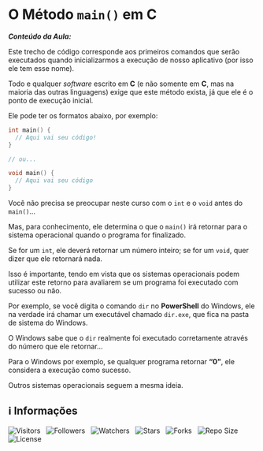 <!-- Título -->
# O Método `main()` em C

***Conteúdo da Aula:***

Este trecho de código corresponde aos primeiros comandos que serão executados quando inicializarmos a execução de nosso aplicativo (por isso ele tem esse nome).

Todo e qualquer *software* escrito em **C** (e não somente em **C**, mas na maioria das outras linguagens) exige que este método exista, já que ele é o ponto de execução inicial.

Ele pode ter os formatos abaixo, por exemplo:

```c
int main() {
  // Aqui vai seu código!
}

// ou...

void main() {
  // Aqui vai seu código
}
```

Você não precisa se preocupar neste curso com o `int` e o `void` antes do `main()`...

Mas, para conhecimento, ele determina o que o `main()` irá retornar para o sistema operacional quando o programa for finalizado.

Se for um `int`, ele deverá retornar um número inteiro; se for um `void`, quer dizer que ele retornará nada.

Isso é importante, tendo em vista que os sistemas operacionais podem utilizar este retorno para avaliarem se um programa foi executado com sucesso ou não.

Por exemplo, se você digita o comando `dir` no **PowerShell** do Windows, ele na verdade irá chamar um executável chamado `dir.exe`, que fica na pasta de sistema do Windows.

O Windows sabe que o `dir` realmente foi executado corretamente através do número que ele retornar...

Para o Windows por exemplo, se qualquer programa retornar **“0”**, ele considera a execução como sucesso.

Outros sistemas operacionais seguem a mesma ideia.

<!-- Informações -->
## &#8505; Informações

![Visitors](https://api.visitorbadge.io/api/visitors?path=Devsgeeknerd%2Fcla-met-mai-c-est-bas-sof-c-log-par-pro-bas&label=Visitantes&labelColor=%23700070&labelStyle=none&countColor=%23000fff&style=plastic&color=%23ffffff "Total de Visitantes")
&nbsp;
![Followers](https://img.shields.io/github/followers/Devsgeeknerd?style=p&label=Seguidores&labelColor=800080&color=000fff "Total de Seguidores")
&nbsp;
![Watchers](https://img.shields.io/github/watchers/Devsgeeknerd/cla-met-mai-c-est-bas-sof-c-log-par-pro-bas?style=p&label=Observadores&labelColor=800080&color=000fff "Total de Observadores")
&nbsp;
![Stars](https://img.shields.io/github/stars/Devsgeeknerd/cla-met-mai-c-est-bas-sof-c-log-par-pro-bas?style=p&label=Estrelas&labelColor=800080&color=000fff "Total de Estrelas")
&nbsp;
![Forks](https://img.shields.io/github/forks/Devsgeeknerd/cla-met-mai-c-est-bas-sof-c-log-par-pro-bas?style=p&label=Bifurcações&labelColor=800080&color=000fff "Total de Bifurcações")
&nbsp;
![Repo Size](https://img.shields.io/github/repo-size/Devsgeeknerd/cla-met-mai-c-est-bas-sof-c-log-par-pro-bas?style=p&label=Tamanho&labelColor=800080&color=000fff "Tamanho do Repositório")
&nbsp;
![License](https://img.shields.io/github/license/Devsgeeknerd/cla-met-mai-c-est-bas-sof-c-log-par-pro-bas?style=p&label=Licença&labelColor=800080&color=000fff "Licença do Repositório")
